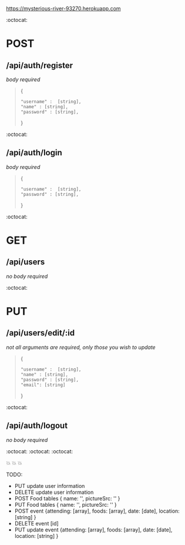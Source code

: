 https://mysterious-river-93270.herokuapp.com

:octocat:

# POST

## /api/auth/register

*body required*

> {
>
>     "username" :  [string],
>     "name" : [string],
>     "password" : [string],
> }

:octocat:


## /api/auth/login

*body required*

> {
>
>     "username" :  [string],
>     "password" : [string],
> }

:octocat:

# GET

## /api/users

*no body required*


:octocat:

# PUT

## /api/users/edit/:id

  *not all arguments are required, only those you wish to update*
> {
>
>     "username" :  [string],
>     "name" : [string],
>     "password" : [string],
>     "email": [string]
> }


:octocat:



## /api/auth/logout

*no body required*


:octocat: :octocat: :octocat:

:boom: :boom: :boom:

TODO:
 * PUT update user information
 * DELETE update user information
 * POST Food tables { name: '', pictureSrc: '' }
 * PUT Food tables { name: '', pictureSrc: '' }
 * POST event {attending: [array], foods: [array], date: [date], location: [string] }
 * DELETE event [id]
 * PUT update event {attending: [array], foods: [array], date: [date], location: [string] }

